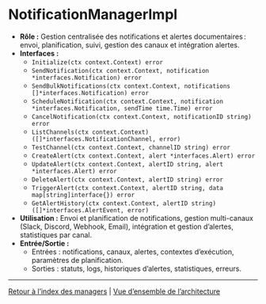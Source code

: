 # NotificationManagerImpl

- **Rôle :** Gestion centralisée des notifications et alertes documentaires : envoi, planification, suivi, gestion des canaux et intégration alertes.
- **Interfaces :**
  - `Initialize(ctx context.Context) error`
  - `SendNotification(ctx context.Context, notification *interfaces.Notification) error`
  - `SendBulkNotifications(ctx context.Context, notifications []*interfaces.Notification) error`
  - `ScheduleNotification(ctx context.Context, notification *interfaces.Notification, sendTime time.Time) error`
  - `CancelNotification(ctx context.Context, notificationID string) error`
  - `ListChannels(ctx context.Context) ([]*interfaces.NotificationChannel, error)`
  - `TestChannel(ctx context.Context, channelID string) error`
  - `CreateAlert(ctx context.Context, alert *interfaces.Alert) error`
  - `UpdateAlert(ctx context.Context, alertID string, alert *interfaces.Alert) error`
  - `DeleteAlert(ctx context.Context, alertID string) error`
  - `TriggerAlert(ctx context.Context, alertID string, data map[string]interface{}) error`
  - `GetAlertHistory(ctx context.Context, alertID string) ([]*interfaces.AlertEvent, error)`
- **Utilisation :** Envoi et planification de notifications, gestion multi-canaux (Slack, Discord, Webhook, Email), intégration et gestion d’alertes, statistiques par canal.
- **Entrée/Sortie :**
  - Entrées : notifications, canaux, alertes, contextes d’exécution, paramètres de planification.
  - Sorties : statuts, logs, historiques d’alertes, statistiques, erreurs.

---

[Retour à l’index des managers](INDEX.md) | [Vue d’ensemble de l’architecture](../ARCHITECTURE/ecosystem-overview.md)
